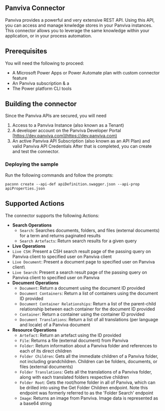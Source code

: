 ## Panviva Connector
Panviva provides a powerful and very extensive REST API. Using this API, you can access and manage knwledge stores in your Panviva instances. This connector allows you to  leverage the same knowledge within your application, or in your process automation.



## Prerequisites
You will need the following to proceed:
* A Microsoft Power Apps or Power Automate plan with custom connector feature
* An Panviva subscription & a 
* The Power platform CLI tools

## Building the connector 
Since the Panviva APIs are secured, you will need
1. Access to a Panviva Instance (also known as a Tenant)
2. A developer account on the Panviva Developer Portal [https://dev.panviva.com](https://dev.panviva.com)
3. An active Panviva API Subscription (also known as an API Plan) and valid Panviva API Credentials
After that is completed, you can create and test the connector.

### Deploying the sample
Run the following commands and follow the prompts:

```paconn
paconn create --api-def apiDefinition.swagger.json --api-prop apiProperties.json 
```

## Supported Actions
The connector supports the following Actions:
* **Search Operations**
  * `Search`: Searches documents, folders, and files (external documents) for a term and returns paginated results
  * `Search Artefacts`: Return search results for a given query
* **Live Operations**
 * `Live CSH`: Present a CSH search result page of the passing query on Panviva client to specified user on Panviva client
 * `Live Document`: Present a document page to specified user on Panviva client\
 * `Live Search`: Present a search result page of the passing query on Panviva client to specified user on Panviva
* **Document Operations**
  * `Document`: Return a document using the document ID provided
  * `Document Containers`: Return a list of containers using the document ID provided
  * `Document Container Relationships`: Return a list of the parent-child relationship between each container for the document ID provided
  * `Container`: Return a container using the container ID provided
  * `Document Translations`: Return a list of all translations (per language and locale) of a Panviva document
* **Resource Operations**
  * `Artefact`: Return an artefact using the ID provided
  * `File`: Returns a file (external document) from Panviva
  * `Folder`: Return information about a Panviva folder and references to each of its direct children
  * `Folder Children`: Gets all the immediate children of a Panviva folder, not including grandchildren. Children can be folders, documents, or files (external documents)
  * `Folder Translations`: Gets all the translations of a Panviva folder, along with each translated folders respective children
  * `Folder Root`: Gets the root/home folder in all of Panviva, which can be drilled into using the Get Folder Children endpoint. Note this endpoint was formerly referred to as the 'Folder Search' endpoint
  * `Image`: Returns an image from Panviva. Image data is represented as a base64 string
  
